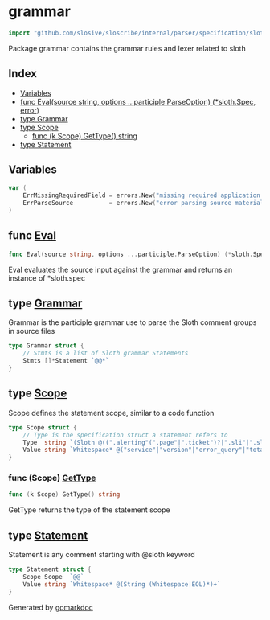 <!-- Code generated by gomarkdoc. DO NOT EDIT -->

# grammar

```go
import "github.com/slosive/sloscribe/internal/parser/specification/sloth/grammar"
```

Package grammar contains the grammar rules and lexer related to sloth

## Index

- [Variables](<#variables>)
- [func Eval\(source string, options ...participle.ParseOption\) \(\*sloth.Spec, error\)](<#Eval>)
- [type Grammar](<#Grammar>)
- [type Scope](<#Scope>)
  - [func \(k Scope\) GetType\(\) string](<#Scope.GetType>)
- [type Statement](<#Statement>)


## Variables

<a name="ErrMissingRequiredField"></a>

```go
var (
    ErrMissingRequiredField = errors.New("missing required application field(s)")
    ErrParseSource          = errors.New("error parsing source material")
)
```

<a name="Eval"></a>
## func [Eval](<https://github.com/slosive/sloscribe/blob/main/internal/parser/specification/sloth/grammar/grammar.go#L196>)

```go
func Eval(source string, options ...participle.ParseOption) (*sloth.Spec, error)
```

Eval evaluates the source input against the grammar and returns an instance of \*sloth.spec

<a name="Grammar"></a>
## type [Grammar](<https://github.com/slosive/sloscribe/blob/main/internal/parser/specification/sloth/grammar/grammar.go#L15-L18>)

Grammar is the participle grammar use to parse the Sloth comment groups in source files

```go
type Grammar struct {
    // Stmts is a list of Sloth grammar Statements
    Stmts []*Statement `@@*`
}
```

<a name="Scope"></a>
## type [Scope](<https://github.com/slosive/sloscribe/blob/main/internal/parser/specification/sloth/grammar/grammar.go#L25-L29>)

Scope defines the statement scope, similar to a code function

```go
type Scope struct {
    // Type is the specification struct a statement refers to
    Type  string `(Sloth @((".alerting"(".page"|".ticket")?|".sli"|".slo"))?)`
    Value string `Whitespace* @("service"|"version"|"error_query"|"total_query"|"error_ratio_query"|"name"|"description"|"objective"|"labels"|"annotations"|"disable")`
}
```

<a name="Scope.GetType"></a>
### func \(Scope\) [GetType](<https://github.com/slosive/sloscribe/blob/main/internal/parser/specification/sloth/grammar/grammar.go#L44>)

```go
func (k Scope) GetType() string
```

GetType returns the type of the statement scope

<a name="Statement"></a>
## type [Statement](<https://github.com/slosive/sloscribe/blob/main/internal/parser/specification/sloth/grammar/grammar.go#L20-L23>)

Statement is any comment starting with @sloth keyword

```go
type Statement struct {
    Scope Scope  `@@`
    Value string `Whitespace* @(String (Whitespace|EOL)*)+`
}
```

Generated by [gomarkdoc](<https://github.com/princjef/gomarkdoc>)
